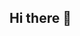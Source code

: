## Hi there 👋

<!--

 
 🌈 App: https://kalosdefi.finance
📰 Medium (Our Blog): https://ape-swap.medium.com
🐦 Twitter: https://twitter.com/ape_swap
💬 Telegram Main Group: https://t.me/ape_swap
💬 Telegram Announcements: https://t.me/ape_swap_news
👾 Discord: https://ApeSwap.click/discord
🤩 Reddit: https://reddit.com/r/ApeSwap
🤳 Instagram: https://instagram.com/ApeSwap.finance
🖥 GitHub: https://github.com/ApeSwapFinance
Interested in learning more about ApeSwap.Finance? Head over to our official documentation to read and learn more about our features, functionality, DAO, and ecosystem!
 
-->
